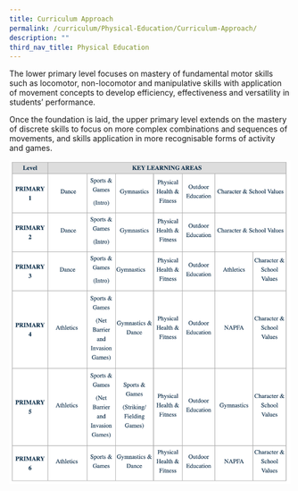 ```yaml
---
title: Curriculum Approach
permalink: /curriculum/Physical-Education/Curriculum-Approach/
description: ""
third_nav_title: Physical Education
---
```

The lower primary level focuses on mastery of fundamental motor skills such as locomotor, non-locomotor and manipulative skills with application of movement concepts to develop efficiency, effectiveness and versatility in students’ performance.

Once the foundation is laid, the upper primary level extends on the mastery of discrete skills to focus on more complex combinations and sequences of movements, and skills application in more recognisable forms of activity and games.

![](/images/pecurriculum.png)